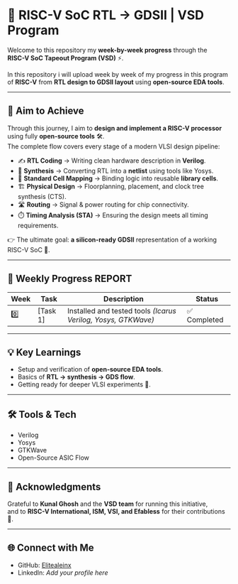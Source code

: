# 🚀 RISC-V SoC RTL → GDSII | VSD Program  



Welcome to this repository my **week-by-week progress** through the  
**RISC-V SoC Tapeout Program (VSD)** ⚡.  

In this repository i will upload week by week of my progress in this program of **RISC-V**
from **RTL design to GDSII layout** using **open-source EDA tools**.  

---
## 🎯 Aim to Achieve  

Through this journey, I aim to **design and implement a RISC-V processor** using fully **open-source tools** 🛠️.  
The complete flow covers every stage of a modern VLSI design pipeline:  

- ✍️ **RTL Coding** → Writing clean hardware description in **Verilog**.  
- 🔄 **Synthesis** → Converting RTL into a **netlist** using tools like Yosys.  
- 🧩 **Standard Cell Mapping** → Binding logic into reusable **library cells**.  
- 🏗️ **Physical Design** → Floorplanning, placement, and clock tree synthesis (CTS).  
- 🛣️ **Routing** → Signal & power routing for chip connectivity.  
- ⏱️ **Timing Analysis (STA)** → Ensuring the design meets all timing requirements.  

👉 The ultimate goal: **a silicon-ready GDSII** representation of a working RISC-V SoC 🚀.  

---

## 📅 Weekly Progress REPORT  

| Week | Task | Description | Status |
|------|------|-------------|--------|
| 0️⃣ | [Task 1] | Installed and tested tools *(Icarus Verilog, Yosys, GTKWave)* | ✅ Completed |

---

## 💡 Key Learnings  
- Setup and verification of **open-source EDA tools**.  
- Basics of **RTL → synthesis → GDS flow**.  
- Getting ready for deeper VLSI experiments 🚀.  

---

## 🛠️ Tools & Tech  
- Verilog  
- Yosys  
- GTKWave  
- Open-Source ASIC Flow  

---

## 🙏 Acknowledgments  
Grateful to **Kunal Ghosh** and the **VSD team** for running this initiative,  
and to **RISC-V International, ISM, VSI, and Efabless** for their contributions 🌟.  

---

## 🌐 Connect with Me  
- GitHub: [Elitealeinx](https://github.com/Elitealeinx)  
- LinkedIn: *Add your profile here*  
